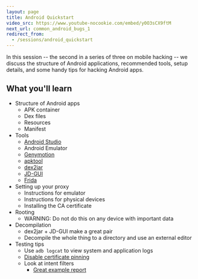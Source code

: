```yaml
---
layout: page
title: Android Quickstart
video_src: https://www.youtube-nocookie.com/embed/y0O3sCX9ftM
next_url: common_android_bugs_1
redirect_from:
  - /sessions/android_quickstart
---
```


In this session -- the second in a series of three on mobile hacking -- we discuss the structure of Android applications, recommended tools, setup details, and some handy tips for hacking Android apps.

What you'll learn
-----------------

- Structure of Android apps
	- APK container
	- Dex files
	- Resources
	- Manifest
- Tools
	- [Android Studio](https://developer.android.com/studio)
	- Android Emulator
	- [Genymotion](https://www.genymotion.com/)
	- [apktool](https://ibotpeaches.github.io/Apktool/)
	- [dex2jar](https://github.com/pxb1988/dex2jar)
	- [JD-GUI](http://jd.benow.ca)
	- [Frida](https://www.frida.re/)
- Setting up your proxy
	- Instructions for emulator
	- Instructions for physical devices
	- Installing the CA certificate
- Rooting
	- WARNING: Do not do this on any device with important data
- Decompilation
	- dex2jar + JD-GUI make a great pair
	- Decompile the whole thing to a directory and use an external editor
- Testing tips
	- Use `adb logcat` to view system and application logs
	- [Disable certificate pinning](https://blog.netspi.com/four-ways-bypass-android-ssl-verification-certificate-pinning/)
	- Look at intent filters
		- [Great example report](https://hackerone.com/reports/283063)
